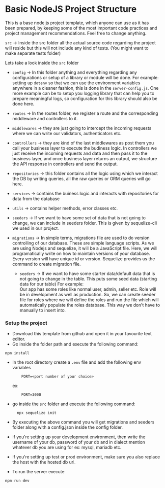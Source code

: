 # Basic NodeJS Project Structure

This is a base node js project template, which anyone can use as it has been prepared, by keeping some of the most important code practices and project management recommendations. Feel free to change anything.

`src` -> Inside the src folder all the actual source code regarding the project will reside but this will not include any kind of tests. (You might want to make separate tests folder)

Lets take a look inside the `src` folder

- `config` -> In this folder anything and everything regarding any configurations or setup of a library or module will be done. For example: setting up `dotenv` so that we can use the environment variables anywhere in a cleaner fashion, this is done in the `server-config.js`. One more example can be to setup you logging library that can help you to prepare meaningful logs, so configuration for this library should also be done here.

- `routes` -> In the routes folder, we register a route and the corresponding middleware and controllers to it.

- `middlewares` -> they are just going to intercept the incoming requests where we can write our validators, authenticators etc.

- `controllers` -> they are kind of the last middlewares as post them you call your business layer to execute the budiness logic. In controllers we just receive the incoming requests and data and then pass it to the business layer, and once business layer returns an output, we structure the API response in controllers and send the output.

- `repositories` -> this folder contains all the logic using which we interact the DB by writing queries, all the raw queries or ORM queries will go here.

- `services` -> contains the buiness logic and interacts with repositories for data from the database

- `utils` -> contains helper methods, error classes etc.

- `seeders` -> If we want to have some set of data that is not going to change, we can include in seeders folder. This is given by sequelize-cli we used in our project.

- `migrations` -> In simple terms, migrations file are used to do version controlling of our database. These are simple language scripts.
  As we are using Nodejs and sequelize, it will be a JavaScript file. Here, we will programatically write on how to maintain versions of your database. Every version will have unique id or version. Sequelize provides us the command to create migration file.

  - `seeders` -> If we want to have some starter data/default data that is not going to change in the table. This puts some seed data (starting data for our table) For example:  
    Our app has some roles like normal user, admin, seller etc. Role will be in development as well as production. So, we can create seeder file for roles where we will define the roles and run the file which will automatically populate the roles database. This way we don't have to manually to insert into.

### Setup the project

- Download this template from github and open it in your favourite text editor.
- Go inside the folder path and execute the following command:

```
npm install
```

- In the root directory create a `.env` file and add the following env variables
  ```
      PORT=<port number of your choice>
  ```
  ex:
  ```
      PORT=3000
  ```
- go inside the `src` folder and execute the following command:
  ```
    npx sequelize init
  ```
- By executing the above command you will get migrations and seeders folder along with a config.json inside the config folder.

- If you're setting up your development environment, then write the username of your db, password of your db and in dialect mention whatever db you are using for ex: mysql, mariadb etc.

- If you're setting up test or prod environment, make sure you also replace the host with the hosted db url.

- To run the server execute

```
npm run dev
```

